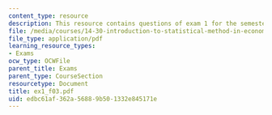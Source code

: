 ```yaml
---
content_type: resource
description: This resource contains questions of exam 1 for the semester, fall 2003.
file: /media/courses/14-30-introduction-to-statistical-method-in-economics-spring-2006/edbc61af362a56889b501332e845171e_ex1_f03.pdf
file_type: application/pdf
learning_resource_types:
- Exams
ocw_type: OCWFile
parent_title: Exams
parent_type: CourseSection
resourcetype: Document
title: ex1_f03.pdf
uid: edbc61af-362a-5688-9b50-1332e845171e
---
```

